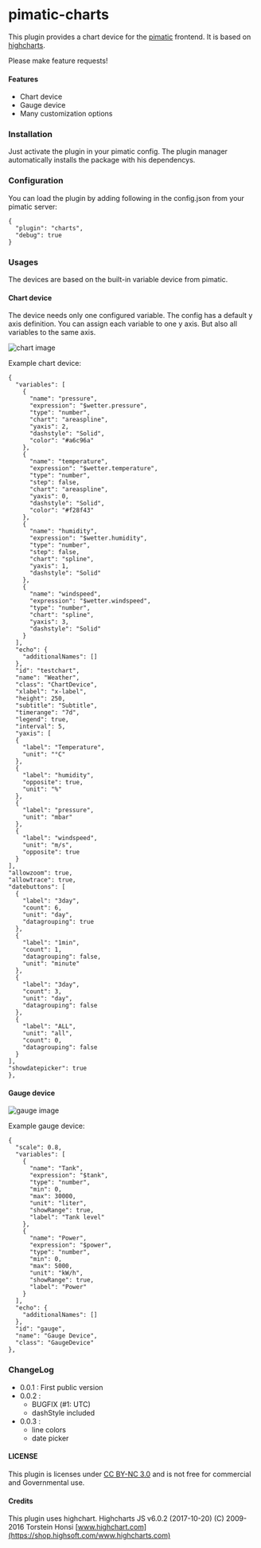 pimatic-charts
=======================

This plugin provides a chart device for the [pimatic](https://pimatic.org/) frontend.
It is based on [highcharts](https://www.highcharts.com/demo).

Please make feature requests!

#### Features
* Chart device
* Gauge device
* Many customization options

### Installation

Just activate the plugin in your pimatic config. The plugin manager automatically installs the package with his dependencys.

### Configuration

You can load the plugin by adding following in the config.json from your pimatic server:

    {
      "plugin": "charts",
      "debug": true
    }

### Usages

The devices are based on the built-in variable device from pimatic.

#### Chart device

The device needs only one configured variable.
The config has a default y axis definition.
You can assign each variable to one y axis.
But also all variables to the same axis.


![chart image](https://raw.githubusercontent.com/treban/pimatic-charts/master/doc/chart.png)

Example chart device:
```
{
  "variables": [
    {
      "name": "pressure",
      "expression": "$wetter.pressure",
      "type": "number",
      "chart": "areaspline",
      "yaxis": 2,
      "dashstyle": "Solid",
      "color": "#a6c96a"
    },
    {
      "name": "temperature",
      "expression": "$wetter.temperature",
      "type": "number",
      "step": false,
      "chart": "areaspline",
      "yaxis": 0,
      "dashstyle": "Solid",
      "color": "#f28f43"
    },
    {
      "name": "humidity",
      "expression": "$wetter.humidity",
      "type": "number",
      "step": false,
      "chart": "spline",
      "yaxis": 1,
      "dashstyle": "Solid"
    },
    {
      "name": "windspeed",
      "expression": "$wetter.windspeed",
      "type": "number",
      "chart": "spline",
      "yaxis": 3,
      "dashstyle": "Solid"
    }
  ],
  "echo": {
    "additionalNames": []
  },
  "id": "testchart",
  "name": "Weather",
  "class": "ChartDevice",
  "xlabel": "x-label",
  "height": 250,
  "subtitle": "Subtitle",
  "timerange": "7d",
  "legend": true,
  "interval": 5,
  "yaxis": [
  {
    "label": "Temperature",
    "unit": "°C"
  },
  {
    "label": "humidity",
    "opposite": true,
    "unit": "%"
  },
  {
    "label": "pressure",
    "unit": "mbar"
  },
  {
    "label": "windspeed",
    "unit": "m/s",
    "opposite": true
  }
],
"allowzoom": true,
"allowtrace": true,
"datebuttons": [
  {
    "label": "3day",
    "count": 6,
    "unit": "day",
    "datagrouping": true
  },
  {
    "label": "1min",
    "count": 1,
    "datagrouping": false,
    "unit": "minute"
  },
  {
    "label": "3day",
    "count": 3,
    "unit": "day",
    "datagrouping": false
  },
  {
    "label": "ALL",
    "unit": "all",
    "count": 0,
    "datagrouping": false
  }
],
"showdatepicker": true
},

```

#### Gauge device

![gauge image](https://raw.githubusercontent.com/treban/pimatic-charts/master/doc/gauge.png)

Example gauge device:
```
{
  "scale": 0.8,
  "variables": [
    {
      "name": "Tank",
      "expression": "$tank",
      "type": "number",
      "min": 0,
      "max": 30000,
      "unit": "liter",
      "showRange": true,
      "label": "Tank level"
    },
    {
      "name": "Power",
      "expression": "$power",
      "type": "number",
      "min": 0,
      "max": 5000,
      "unit": "kW/h",
      "showRange": true,
      "label": "Power"
    }
  ],
  "echo": {
    "additionalNames": []
  },
  "id": "gauge",
  "name": "Gauge Device",
  "class": "GaugeDevice"
},

```
### ChangeLog
* 0.0.1 : First public version
* 0.0.2 :
  - BUGFIX (#1: UTC)
  - dashStyle included
* 0.0.3 :
  - line colors
  - date picker

#### LICENSE

This plugin is licenses under [CC BY-NC 3.0](https://creativecommons.org/licenses/by-nc/3.0/)
and is not free for commercial and Governmental use.

#### Credits
This plugin uses highchart.
Highcharts JS v6.0.2 (2017-10-20)
(C) 2009-2016 Torstein Honsi
[www.highchart.com](https://shop.highsoft.com/www.highcharts.com)
